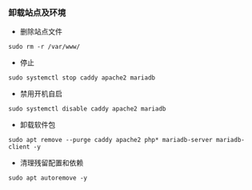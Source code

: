 ### 卸载站点及环境
- 删除站点文件
```
sudo rm -r /var/www/
```

- 停止
```
sudo systemctl stop caddy apache2 mariadb
```

- 禁用开机自启
```
sudo systemctl disable caddy apache2 mariadb
```

- 卸载软件包
```
sudo apt remove --purge caddy apache2 php* mariadb-server mariadb-client -y
```

- 清理残留配置和依赖
```
sudo apt autoremove -y
```
